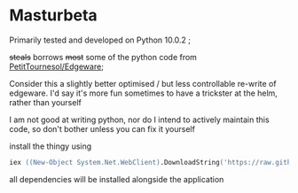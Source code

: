 # Masturbeta

Primarily tested and developed on Python 10.0.2 ;

~~steals~~ borrows ~~most~~ some of the python code from [PetitTournesol/Edgeware](https://github.com/PetitTournesol/Edgeware);

Consider this a slightly better optimised / but less controllable re-write of edgeware. I'd say it's more fun sometimes to have a trickster at the helm, rather than yourself

I am not good at writing python, nor do I intend to actively maintain this code, so don't bother unless you can fix it yourself

install the thingy using

```ps
iex ((New-Object System.Net.WebClient).DownloadString('https://raw.githubusercontent.com/hentai-burner/mastur-beta/main/setup.ps1'))
```

all dependencies will be installed alongside the application
